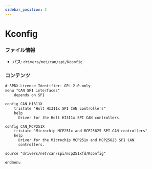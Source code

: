 ```yaml
---
sidebar_position: 2
---
```

# Kconfig

### ファイル情報

- パス: `drivers/net/can/spi/Kconfig`

### コンテンツ

```txt
# SPDX-License-Identifier: GPL-2.0-only
menu "CAN SPI interfaces"
	depends on SPI

config CAN_HI311X
	tristate "Holt HI311x SPI CAN controllers"
	help
	  Driver for the Holt HI311x SPI CAN controllers.

config CAN_MCP251X
	tristate "Microchip MCP251x and MCP25625 SPI CAN controllers"
	help
	  Driver for the Microchip MCP251x and MCP25625 SPI CAN
	  controllers.

source "drivers/net/can/spi/mcp251xfd/Kconfig"

endmenu

```
